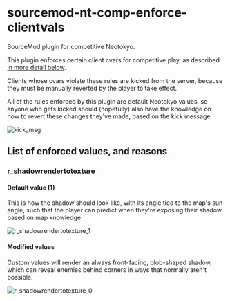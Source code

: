 # sourcemod-nt-comp-enforce-clientvals
SourceMod plugin for competitive Neotokyo.

This plugin enforces certain client cvars for competitive play, as described <a href="#list-of-enforced-values-and-reasons">in more detail below</a>.

Clients whose cvars violate these rules are kicked from the server, because they must be manually reverted by the player to take effect.

All of the rules enforced by this plugin are default Neotokyo values, so anyone who gets kicked should (hopefully) also have the knowledge on how to revert these changes they've made, based on the kick message.

![kick_msg](https://user-images.githubusercontent.com/6595066/210471871-f8452315-fa24-4c67-bf95-9c84e7a01067.png)

## List of enforced values, and reasons

### r_shadowrendertotexture

#### Default value (1)

This is how the shadow should look like, with its angle tied to the map's sun angle, such that the player can predict when they're exposing their shadow based on map knowledge.

![r_shadowrendertotexture_1](https://user-images.githubusercontent.com/6595066/210471044-3a06dcb8-4e39-4eec-bd66-2766e1e25dc6.jpg)

#### Modified values

Custom values will render an always front-facing, blob-shaped shadow, which can reveal enemies behind corners in ways that normally aren't possible.

![r_shadowrendertotexture_0](https://user-images.githubusercontent.com/6595066/210471026-9ea1f4af-51c0-4e54-931e-7edbcde7f4f2.jpg)

